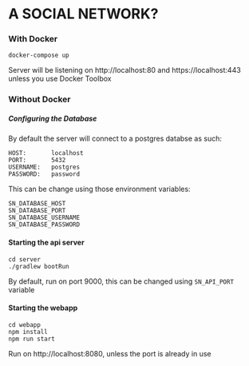 # A SOCIAL NETWORK?


### With Docker

```shell script
docker-compose up
```

Server will be listening on http://localhost:80 and https://localhost:443 unless you use Docker Toolbox

### Without Docker

##### Configuring the Database

By default the server will connect to a postgres databse as such:

```
HOST:       localhost
PORT:       5432
USERNAME:   postgres
PASSWORD:   password
```

This can be change using those environment variables:

```
SN_DATABASE_HOST
SN_DATABASE_PORT
SN_DATABASE_USERNAME
SN_DATABASE_PASSWORD
```

#### Starting the api server

```shell script
cd server
./gradlew bootRun
```
By default, run on port 9000, this can be changed using `SN_API_PORT` variable

#### Starting the webapp

```shell script
cd webapp
npm install
npm run start
```

Run on  http://localhost:8080, unless the port is already in use
